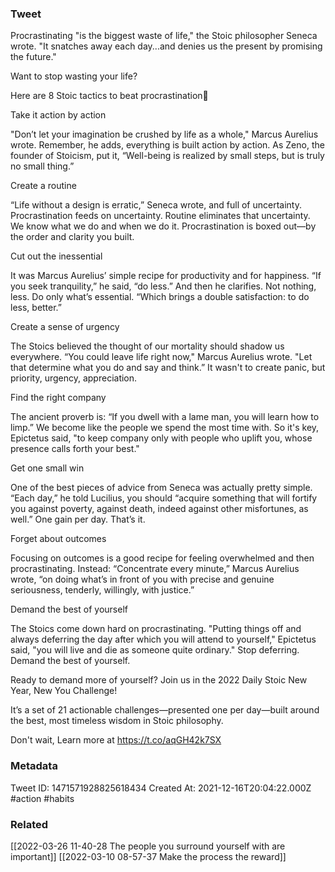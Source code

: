### Tweet
Procrastinating "is the biggest waste of life," the Stoic philosopher Seneca wrote. "It snatches away each day...and denies us the present by promising the future."

Want to stop wasting your life?

Here are 8 Stoic tactics to beat procrastination🧵

Take it action by action

"Don’t let your imagination be crushed by life as a whole," Marcus Aurelius wrote. Remember, he adds, everything is built action by action. As Zeno, the founder of Stoicism, put it, “Well-being is realized by small steps, but is truly no small thing.”

Create a routine

“Life without a design is erratic,” Seneca wrote, and full of uncertainty. Procrastination feeds on uncertainty. Routine eliminates that uncertainty. We know what we do and when we do it. Procrastination is boxed out—by the order and clarity you built.

Cut out the inessential

It was Marcus Aurelius’ simple recipe for productivity and for happiness. “If you seek tranquility,” he said, “do less.” And then he clarifies. Not nothing, less. Do only what’s essential. “Which brings a double satisfaction: to do less, better.”

Create a sense of urgency

The Stoics believed the thought of our mortality should shadow us everywhere. “You could leave life right now," Marcus Aurelius wrote. "Let that determine what you do and say and think.” It wasn't to create panic, but priority, urgency, appreciation.

Find the right company

The ancient proverb is: “If you dwell with a lame man, you will learn how to limp.” We become like the people we spend the most time with. So it's key, Epictetus said, "to keep company only with people who uplift you, whose presence calls forth your best."

Get one small win

One of the best pieces of advice from Seneca was actually pretty simple. “Each day,” he told Lucilius, you should “acquire something that will fortify you against poverty, against death, indeed against other misfortunes, as well.” One gain per day. That’s it.

Forget about outcomes

Focusing on outcomes is a good recipe for feeling overwhelmed and then procrastinating. Instead: “Concentrate every minute,” Marcus Aurelius wrote, “on doing what’s in front of you with precise and genuine seriousness, tenderly, willingly, with justice.”

Demand the best of yourself

The Stoics come down hard on procrastinating. "Putting things off and always deferring the day after which you will attend to yourself," Epictetus said, "you will live and die as someone quite ordinary." Stop deferring. Demand the best of yourself.

Ready to demand more of yourself? Join us in the 2022 Daily Stoic New Year, New You Challenge!

It’s a set of 21 actionable challenges—presented one per day—built around the best, most timeless wisdom in Stoic philosophy. 

Don't wait, Learn more at https://t.co/aqGH42k7SX

### Metadata
Tweet ID: 1471571928825618434
Created At: 2021-12-16T20:04:22.000Z
#action
#habits 

### Related
[[2022-03-26 11-40-28 The people you surround yourself with are important]]
[[2022-03-10 08-57-37 Make the process the reward]]

